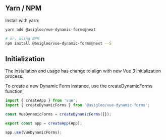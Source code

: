 ## Yarn / NPM

Install with yarn:

```bash
yarn add @asigloo/vue-dynamic-forms@next

# or, using NPM
npm install @asigloo/vue-dynamic-forms@next --S
```

## Initialization

The installation and usage has change to align with new Vue 3 initialization process.

To create a new Dynamic Form instance, use the createDynamicForms function;

```javascript
import { createApp } from 'vue';
import { createDynamicForms } from '@asigloo/vue-dynamic-forms';

const VueDynamicForms = createDynamicForms({});

export const app = createApp(App);

app.use(VueDynamicForms);
```
